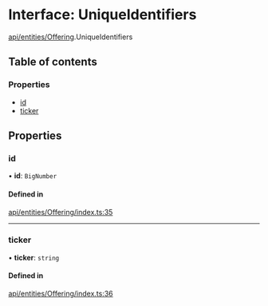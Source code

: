 # Interface: UniqueIdentifiers

[api/entities/Offering](../wiki/api.entities.Offering).UniqueIdentifiers

## Table of contents

### Properties

- [id](../wiki/api.entities.Offering.UniqueIdentifiers#id)
- [ticker](../wiki/api.entities.Offering.UniqueIdentifiers#ticker)

## Properties

### id

• **id**: `BigNumber`

#### Defined in

[api/entities/Offering/index.ts:35](https://github.com/PolymathNetwork/polymesh-sdk/blob/c6fe1be3/src/api/entities/Offering/index.ts#L35)

___

### ticker

• **ticker**: `string`

#### Defined in

[api/entities/Offering/index.ts:36](https://github.com/PolymathNetwork/polymesh-sdk/blob/c6fe1be3/src/api/entities/Offering/index.ts#L36)
